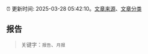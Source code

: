 :alarm_clock: 更新时间: 2025-03-28 05:42:10。[文章来源](/README.md)、[文章分类](/TAGS.md)

## 报告


> 关键字：`报告`、`月报`



